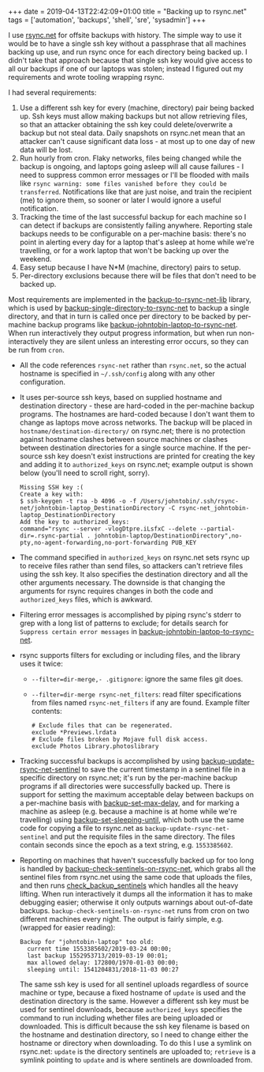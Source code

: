 +++
date = 2019-04-13T22:42:09+01:00
title = "Backing up to rsync.net"
tags = ['automation', 'backups', 'shell', 'sre', 'sysadmin']
+++

I use [rsync.net](https://www.rsync.net/) for offsite backups with history.  The
simple way to use it would be to have a single ssh key without a passphrase that
all machines backing up use, and run rsync once for each directory being
backed up.  I didn't take that approach because that single ssh key would give
access to all our backups if one of our laptops was stolen; instead I figured
out my requirements and wrote tooling wrapping rsync.

I had several requirements:

1.  Use a different ssh key for every (machine, directory) pair being backed up.
    Ssh keys must allow making backups but not allow retrieving files, so that
    an attacker obtaining the ssh key could delete/overwrite a backup but not
    steal data.  Daily snapshots on rsync.net mean that an attacker can't cause
    significant data loss - at most up to one day of new data will be lost.
1.  Run hourly from cron.  Flaky networks, files being changed while the backup
    is ongoing, and laptops going asleep will all cause failures - I need to
    suppress common error messages or I'll be flooded with mails like `rsync
    warning: some files vanished before they could be transferred`.
    Notifications like that are just noise, and train the recipient (me) to
    ignore them, so sooner or later I would ignore a useful notification.
1.  Tracking the time of the last successful backup for each machine so I can
    detect if backups are consistently failing anywhere.  Reporting stale
    backups needs to be configurable on a per-machine basis: there's no point in
    alerting every day for a laptop that's asleep at home while we're
    travelling, or for a work laptop that won't be backing up over the weekend.
1.  Easy setup because I have N*M (machine, directory) pairs to setup.
1.  Per-directory exclusions because there will be files that don't need to be
    backed up.

Most requirements are implemented in the
[backup-to-rsync-net-lib](https://github.com/tobinjt/bin/blob/master/backup-to-rsync-net-lib)
library, which is used by
[backup-single-directory-to-rsync-net](https://github.com/tobinjt/bin/blob/master/backup-single-directory-to-rsync-net)
to backup a single directory, and that in turn is called once per directory to
be backed by per-machine backup programs like
[backup-johntobin-laptop-to-rsync-net](https://github.com/tobinjt/bin/blob/master/backup-johntobin-laptop-to-rsync-net).
When run interactively they output progress information, but when run
non-interactively they are silent unless an interesting error occurs, so they
can be run from `cron`.

*   All the code references `rsync-net` rather than `rsync.net`, so the actual
    hostname is specified in `~/.ssh/config` along with any other configuration.
*   It uses per-source ssh keys, based on supplied hostname and destination
    directory - these are hard-coded in the per-machine backup programs.  The
    hostnames are hard-coded because I don't want them to change as laptops move
    across networks.  The backup will be placed in
    `hostname/destination-directory/` on rsync.net; there is no protection
    against hostname clashes between source machines or clashes between
    destination directories for a single source machine.  If the per-source ssh
    key doesn't exist instructions are printed for creating the key and adding
    it to `authorized_keys` on rsync.net; example output is shown below (you'll
    need to scroll right, sorry).

    ```
    Missing SSH key :(
    Create a key with:
    $ ssh-keygen -t rsa -b 4096 -o -f /Users/johntobin/.ssh/rsync-net/johntobin-laptop_DestinationDirectory -C rsync-net_johntobin-laptop_DestinationDirectory
    Add the key to authorized_keys:
    command="rsync --server -vlogDtpre.iLsfxC --delete --partial-dir=.rsync-partial . johntobin-laptop/DestinationDirectory",no-pty,no-agent-forwarding,no-port-forwarding PUB_KEY
    ```

*   The command specified in `authorized_keys` on rsync.net sets rsync up to
    receive files rather than send files, so attackers can't retrieve files
    using the ssh key.  It also specifies the destination directory and all the
    other arguments necessary.  The downside is that changing the arguments for
    rsync requires changes in both the code and `authorized_keys` files, which
    is awkward.
*   Filtering error messages is accomplished by piping rsync's stderr to grep
    with a long list of patterns to exclude; for details search for `Suppress
    certain error messages` in
    [backup-johntobin-laptop-to-rsync-net](https://github.com/tobinjt/bin/blob/master/backup-johntobin-laptop-to-rsync-net).
*   rsync supports filters for excluding or including files, and the library
    uses it twice:
    *   `--filter=dir-merge,- .gitignore`: ignore the same files git does.
    *   `--filter=dir-merge rsync-net_filters`: read filter specifications from
        files named `rsync-net_filters` if any are found.  Example filter
        contents:

        ```
        # Exclude files that can be regenerated.
        exclude *Previews.lrdata
        # Exclude files broken by Mojave full disk access.
        exclude Photos Library.photoslibrary
        ```

*   Tracking successful backups is accomplished by using
    [backup-update-rsync-net-sentinel](https://github.com/tobinjt/bin/blob/master/backup-update-rsync-net-sentinel)
    to save the current timestamp in a sentinel file in a specific directory on
    rsync.net; it's run by the per-machine backup programs if all directories
    were successfully backed up.  There is support for setting the maximum
    acceptable delay between backups on a per-machine basis with
    [backup-set-max-delay](https://github.com/tobinjt/bin/blob/master/backup-set-max-delay),
    and for marking a machine as asleep (e.g. because a machine is at home while
    we're travelling) using
    [backup-set-sleeping-until](https://github.com/tobinjt/bin/blob/master/backup-set-sleeping-until),
    which both use the same code for copying a file to rsync.net as
    `backup-update-rsync-net-sentinel` and put the requisite files in the same
    directory.  The files contain seconds since the epoch as a text string, e.g.
    `1553385602`.
*   Reporting on machines that haven't successfully backed up for too long is
    handled by
    [backup-check-sentinels-on-rsync-net](https://github.com/tobinjt/bin/blob/master/backup-check-sentinels-on-rsync-net),
    which grabs all the sentinel files from rsync.net using the same code that
    uploads the files, and then runs
    [check_backup_sentinels](https://github.com/tobinjt/bin/blob/master/python/check_backup_sentinels.py)
    which handles all the heavy lifting.  When run interactively it dumps all
    the information it has to make debugging easier; otherwise it only outputs
    warnings about out-of-date backups.  `backup-check-sentinels-on-rsync-net`
    runs from cron on two different machines every night.  The output is fairly
    simple, e.g. (wrapped for easier reading):

    ```
    Backup for "johntobin-laptop" too old:
      current time 1553385602/2019-03-24 00:00;
      last backup 1552953713/2019-03-19 00:01;
      max allowed delay: 172800/1970-01-03 00:00;
      sleeping until: 1541204831/2018-11-03 00:27
    ```


    The same ssh key is used for all sentinel uploads regardless of source
    machine or type, because a fixed hostname of `update` is used and the
    destination directory is the same.  However a different ssh key must be used
    for sentinel downloads, because `authorized_keys` specifies the command to
    run including whether files are being uploaded or downloaded.  This is
    difficult because the ssh key filename is based on the hostname and
    destination directory, so I need to change either the hostname or directory
    when downloading.  To do this I use a symlink on rsync.net: `update` is the
    directory sentinels are uploaded to; `retrieve` is a symlink pointing to
    `update` and is where sentinels are downloaded from.
